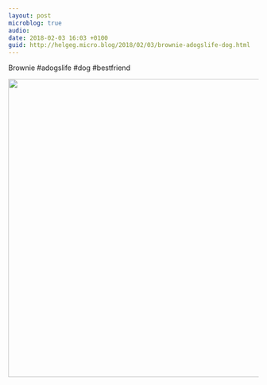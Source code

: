 ```yaml
---
layout: post
microblog: true
audio: 
date: 2018-02-03 16:03 +0100
guid: http://helgeg.micro.blog/2018/02/03/brownie-adogslife-dog.html
---
```

Brownie #adogslife #dog #bestfriend

<img src="http://microblog.helgegudmundsen.com/uploads/2018/d54fe1d855.jpg" width="600" height="600" />
